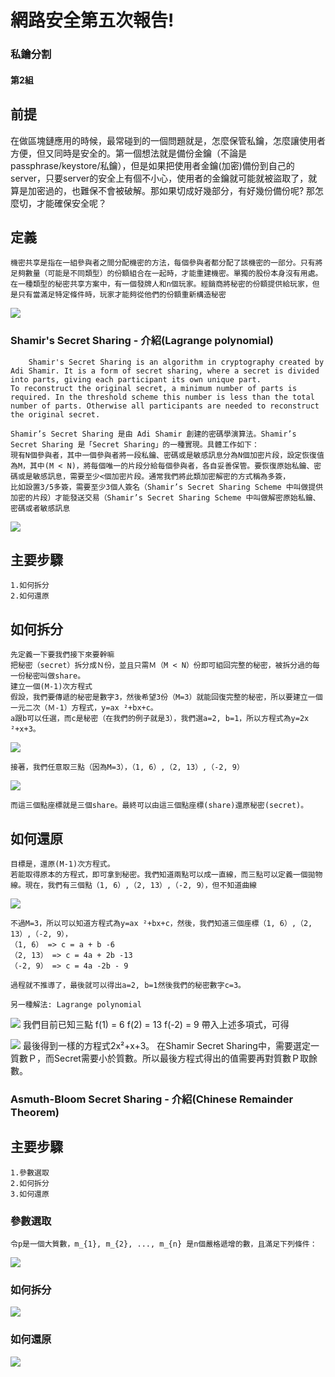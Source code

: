 網路安全第五次報告!
===
### 私鑰分割
#### 第2組 

## 前提

在做區塊鏈應用的時候，最常碰到的一個問題就是，怎麼保管私鑰，怎麼讓使用者方便，但又同時是安全的。第一個想法就是備份金鑰（不論是passphrase/keystore/私鑰），但是如果把使用者金鑰(加密)備份到自己的server，只要server的安全上有個不小心，使用者的金鑰就可能就被盜取了，就算是加密過的，也難保不會被破解。那如果切成好幾部分，有好幾份備份呢? 那怎麼切，才能確保安全呢？

## 定義
	機密共享是指在一組參與者之間分配機密的方法，每個參與者都分配了該機密的一部分。只有將足夠數量（可能是不同類型）的份額組合在一起時，才能重建機密。單獨的股份本身沒有用處。在一種類型的秘密共享方案中，有一個發牌人和n個玩家。經銷商將秘密的份額提供給玩家，但是只有當滿足特定條件時，玩家才能夠從他們的份額重新構造秘密

![](https://imgur.com/uBCzolF.png)

### Shamir's Secret Sharing - 介紹(Lagrange polynomial)
		Shamir's Secret Sharing is an algorithm in cryptography created by Adi Shamir. It is a form of secret sharing, where a secret is divided into parts, giving each participant its own unique part.
	To reconstruct the original secret, a minimum number of parts is required. In the threshold scheme this number is less than the total number of parts. Otherwise all participants are needed to reconstruct the original secret.

	Shamir’s Secret Sharing 是由 Adi Shamir 創建的密碼學演算法。Shamir’s Secret Sharing 是「Secret Sharing」的一種實現。具體工作如下：
	現有N個參與者，其中一個參與者將一段私鑰、密碼或是敏感訊息分為N個加密片段，設定恢復值為M，其中(M < N)，將每個唯一的片段分給每個參與者，各自妥善保管。要恢復原始私鑰、密碼或是敏感訊息，需要至少<個加密片段。通常我們將此類加密解密的方式稱為多簽，
	比如設置3/5多簽，需要至少3個人簽名（Shamir’s Secret Sharing Scheme 中叫做提供加密的片段）才能發送交易（Shamir’s Secret Sharing Scheme 中叫做解密原始私鑰、密碼或者敏感訊息

![](https://imgur.com/K2ltjnM.png)
## 主要步驟

	1.如何拆分
	2.如何還原

## 如何拆分

	先定義一下要我們接下來要幹嘛
	把秘密（secret）拆分成Ｎ份，並且只需Ｍ（M < N）份即可組回完整的秘密，被拆分過的每一份秘密叫做share。
	建立一個(M-1)次方程式
	假設，我們要傳遞的秘密是數字3，然後希望3份（M=3）就能回復完整的秘密，所以要建立一個一元二次（Ｍ-1）方程式，y=ax ²+bx+c。
	a跟b可以任選，而c是秘密（在我們的例子就是3），我們選a=2, b=1，所以方程式為y=2x ²+x+3。

![](https://imgur.com/KsJuZTo.png)
      
	接著，我們任意取三點（因為M=3），（1, 6）,（2, 13）,（-2, 9）

![](https://imgur.com/WeaQaJC.png)

	而這三個點座標就是三個share。最終可以由這三個點座標(share)還原秘密(secret)。

## 如何還原

	目標是，還原(M-1)次方程式。
	若能取得原本的方程式，即可拿到秘密。我們知道兩點可以成一直線，而三點可以定義一個拋物線。現在，我們有三個點（1, 6）,（2, 13）,（-2, 9），但不知道曲線

![](https://imgur.com/nkwRfKi.png)

	不過M=3，所以可以知道方程式為y=ax ²+bx+c，然後，我們知道三個座標（1, 6）,（2, 13）,（-2, 9），
	（1, 6） => c = a + b -6
	（2, 13） => c = 4a + 2b -13
	（-2, 9） => c = 4a -2b - 9

	過程就不推導了，最後就可以得出a=2, b=1然後我們的秘密數字c=3。

	另一種解法: Lagrange polynomial

![](https://imgur.com/h5dkkbA.png)
	我們目前已知三點
	f(1) = 6
	f(2) = 13
	f(-2) = 9
	帶入上述多項式，可得

![](https://imgur.com/FfrEE6K.png)
	最後得到一樣的方程式2x²+x+3。
	在Shamir Secret Sharing中，需要選定一質數Ｐ，而Secret需要小於質數。所以最後方程式得出的值需要再對質數Ｐ取餘數。


### Asmuth-Bloom Secret Sharing - 介紹(Chinese Remainder Theorem)	

## 主要步驟

	1.參數選取
	2.如何拆分
	3.如何還原


### 參數選取
	令p是一個大質數，m_{1}, m_{2}, ..., m_{n} 是n個嚴格遞增的數，且滿足下列條件：
![](https://imgur.com/9xYr4z7.png)


### 如何拆分

![](https://imgur.com/XjfAnLI.png)
### 如何還原

![](https://imgur.com/FilORQO.png)
